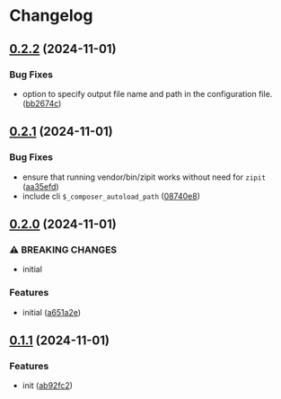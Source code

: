 # Changelog

## [0.2.2](https://github.com/devuri/zipit/compare/v0.2.1...v0.2.2) (2024-11-01)


### Bug Fixes

* option to specify output file name and path in the configuration file. ([bb2674c](https://github.com/devuri/zipit/commit/bb2674c5565e54d63c945088179a97963584fca0))

## [0.2.1](https://github.com/devuri/zipit/compare/v0.2.0...v0.2.1) (2024-11-01)


### Bug Fixes

* ensure that running vendor/bin/zipit works without need for `zipit` ([aa35efd](https://github.com/devuri/zipit/commit/aa35efd38d5dd85d161d3de59166977979ba566f))
* include cli `$_composer_autoload_path` ([08740e8](https://github.com/devuri/zipit/commit/08740e85c4a39fd69eef27489384a1e2c5eed6e1))

## [0.2.0](https://github.com/devuri/zipit/compare/v0.1.1...v0.2.0) (2024-11-01)


### ⚠ BREAKING CHANGES

* initial

### Features

* initial ([a651a2e](https://github.com/devuri/zipit/commit/a651a2ebdd4de26dbbe9ed134ef60da371ce58aa))

## [0.1.1](https://github.com/devuri/zipit/compare/v0.1.0...v0.1.1) (2024-11-01)


### Features

* init ([ab92fc2](https://github.com/devuri/zipit/commit/ab92fc2af972789b672af0253a470c538625673b))
